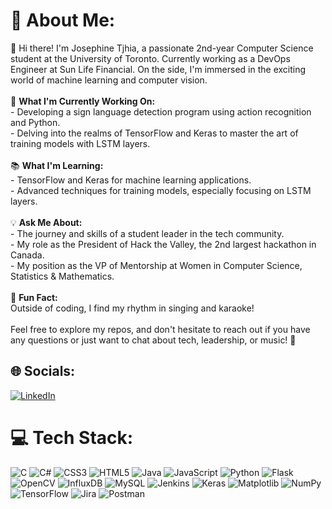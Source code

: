 # 💫 About Me:
👋 Hi there! I'm Josephine Tjhia, a passionate 2nd-year Computer Science student at the University of Toronto. Currently working as a DevOps Engineer at Sun Life Financial. On the side, I'm immersed in the exciting world of machine learning and computer vision.<br><br>🚀 **What I'm Currently Working On:**<br>- Developing a sign language detection program using action recognition and Python.<br>- Delving into the realms of TensorFlow and Keras to master the art of training models with LSTM layers.<br><br>📚 **What I'm Learning:**<br>- TensorFlow and Keras for machine learning applications.<br>- Advanced techniques for training models, especially focusing on LSTM layers.<br><br>💡 **Ask Me About:**<br>- The journey and skills of a student leader in the tech community.<br>- My role as the President of Hack the Valley, the 2nd largest hackathon in Canada.<br>- My position as the VP of Mentorship at Women in Computer Science, Statistics & Mathematics.<br><br>🎤 **Fun Fact:**<br>Outside of coding, I find my rhythm in singing and karaoke!<br><br>Feel free to explore my repos, and don't hesitate to reach out if you have any questions or just want to chat about tech, leadership, or music! 🌟


## 🌐 Socials:
[![LinkedIn](https://img.shields.io/badge/LinkedIn-%230077B5.svg?logo=linkedin&logoColor=white)](https://linkedin.com/in/https://www.linkedin.com/in/josephine-tjhia/) 

# 💻 Tech Stack:
![C](https://img.shields.io/badge/c-%2300599C.svg?style=flat&logo=c&logoColor=white) ![C#](https://img.shields.io/badge/c%23-%23239120.svg?style=flat&logo=csharp&logoColor=white) ![CSS3](https://img.shields.io/badge/css3-%231572B6.svg?style=flat&logo=css3&logoColor=white) ![HTML5](https://img.shields.io/badge/html5-%23E34F26.svg?style=flat&logo=html5&logoColor=white) ![Java](https://img.shields.io/badge/java-%23ED8B00.svg?style=flat&logo=openjdk&logoColor=white) ![JavaScript](https://img.shields.io/badge/javascript-%23323330.svg?style=flat&logo=javascript&logoColor=%23F7DF1E) ![Python](https://img.shields.io/badge/python-3670A0?style=flat&logo=python&logoColor=ffdd54) ![Flask](https://img.shields.io/badge/flask-%23000.svg?style=flat&logo=flask&logoColor=white) ![OpenCV](https://img.shields.io/badge/opencv-%23white.svg?style=flat&logo=opencv&logoColor=white) ![InfluxDB](https://img.shields.io/badge/InfluxDB-22ADF6?style=flat&logo=InfluxDB&logoColor=white) ![MySQL](https://img.shields.io/badge/mysql-%2300000f.svg?style=flat&logo=mysql&logoColor=white) ![Jenkins](https://img.shields.io/badge/jenkins-%232C5263.svg?style=flat&logo=jenkins&logoColor=white) ![Keras](https://img.shields.io/badge/Keras-%23D00000.svg?style=flat&logo=Keras&logoColor=white) ![Matplotlib](https://img.shields.io/badge/Matplotlib-%23ffffff.svg?style=flat&logo=Matplotlib&logoColor=black) ![NumPy](https://img.shields.io/badge/numpy-%23013243.svg?style=flat&logo=numpy&logoColor=white) ![TensorFlow](https://img.shields.io/badge/TensorFlow-%23FF6F00.svg?style=flat&logo=TensorFlow&logoColor=white) ![Jira](https://img.shields.io/badge/jira-%230A0FFF.svg?style=flat&logo=jira&logoColor=white) ![Postman](https://img.shields.io/badge/Postman-FF6C37?style=flat&logo=postman&logoColor=white)

